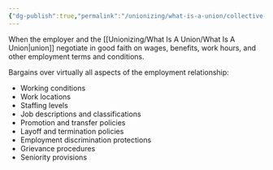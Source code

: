 ```yaml
---
{"dg-publish":true,"permalink":"/unionizing/what-is-a-union/collective-bargaining/","created":"2025-02-03T19:01:00"}
---
```


When the employer and the [[Unionizing/What Is A Union/What Is A Union\|union]] negotiate in good faith on wages, benefits, work hours, and other employment terms and conditions.


Bargains over virtually all aspects of the employment relationship:
- Working conditions 
- Work locations 
- Staffing levels 
- Job descriptions and classifications 
- Promotion and transfer policies
- Layoff and termination policies 
- Employment discrimination protections 
- Grievance procedures
- Seniority provisions 